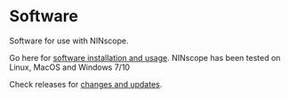 # Software
Software for use with NINscope. 

Go here for [software installation and usage](https://github.com/ninscope/Software/wiki/NINscope-software). NINscope has been tested on Linux, MacOS and Windows 7/10

Check releases for [changes and updates](https://github.com/ninscope/Software/releases).
